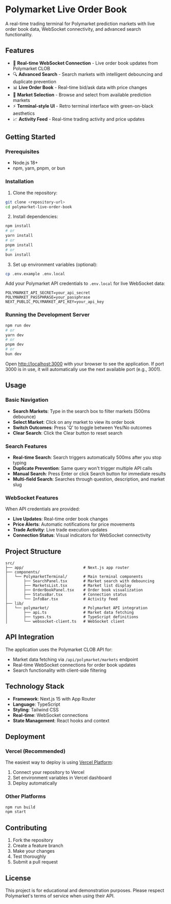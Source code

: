 # Polymarket Live Order Book

A real-time trading terminal for Polymarket prediction markets with live order book data, WebSocket connectivity, and advanced search functionality.

## Features

- 🔄 **Real-time WebSocket Connection** - Live order book updates from Polymarket CLOB
- 🔍 **Advanced Search** - Search markets with intelligent debouncing and duplicate prevention
- 📊 **Live Order Book** - Real-time bid/ask data with price changes
- 🎯 **Market Selection** - Browse and select from available prediction markets
- ⚡ **Terminal-style UI** - Retro terminal interface with green-on-black aesthetics
- 📈 **Activity Feed** - Real-time trading activity and price updates

## Getting Started

### Prerequisites

- Node.js 18+
- npm, yarn, pnpm, or bun

### Installation

1. Clone the repository:
```bash
git clone <repository-url>
cd polymarket-live-order-book
```

2. Install dependencies:
```bash
npm install
# or
yarn install
# or
pnpm install
# or
bun install
```

3. Set up environment variables (optional):
```bash
cp .env.example .env.local
```

Add your Polymarket API credentials to `.env.local` for live WebSocket data:
```
POLYMARKET_API_SECRET=your_api_secret
POLYMARKET_PASSPHRASE=your_passphrase
NEXT_PUBLIC_POLYMARKET_API_KEY=your_api_key
```

### Running the Development Server

```bash
npm run dev
# or
yarn dev
# or
pnpm dev
# or
bun dev
```

Open [http://localhost:3000](http://localhost:3000) with your browser to see the application. If port 3000 is in use, it will automatically use the next available port (e.g., 3001).

## Usage

### Basic Navigation

- **Search Markets**: Type in the search box to filter markets (500ms debounce)
- **Select Market**: Click on any market to view its order book
- **Switch Outcomes**: Press 'Q' to toggle between Yes/No outcomes
- **Clear Search**: Click the Clear button to reset search

### Search Features

- **Real-time Search**: Search triggers automatically 500ms after you stop typing
- **Duplicate Prevention**: Same query won't trigger multiple API calls
- **Manual Search**: Press Enter or click Search button for immediate results
- **Multi-field Search**: Searches through question, description, and market slug

### WebSocket Features

When API credentials are provided:
- **Live Updates**: Real-time order book changes
- **Price Alerts**: Automatic notifications for price movements
- **Trade Activity**: Live trade execution updates
- **Connection Status**: Visual indicators for WebSocket connectivity

## Project Structure

```
src/
├── app/                          # Next.js app router
├── components/
│   └── PolymarketTerminal/       # Main terminal components
│       ├── SearchPanel.tsx       # Market search with debouncing
│       ├── MarketsList.tsx       # Market list display
│       ├── OrderBookPanel.tsx    # Order book visualization
│       ├── StatusBar.tsx         # Connection status
│       └── InfoBar.tsx           # Activity feed
├── lib/
│   └── polymarket/               # Polymarket API integration
│       ├── api.ts                # Market data fetching
│       ├── types.ts              # TypeScript definitions
│       └── websocket-client.ts   # WebSocket client
```

## API Integration

The application uses the Polymarket CLOB API for:
- Market data fetching via `/api/polymarket/markets` endpoint
- Real-time WebSocket connections for order book updates
- Search functionality with client-side filtering

## Technology Stack

- **Framework**: Next.js 15 with App Router
- **Language**: TypeScript
- **Styling**: Tailwind CSS
- **Real-time**: WebSocket connections
- **State Management**: React hooks and context

## Deployment

### Vercel (Recommended)

The easiest way to deploy is using [Vercel Platform](https://vercel.com/new?utm_medium=default-template&filter=next.js&utm_source=create-next-app&utm_campaign=create-next-app-readme):

1. Connect your repository to Vercel
2. Set environment variables in Vercel dashboard
3. Deploy automatically

### Other Platforms

```bash
npm run build
npm start
```

## Contributing

1. Fork the repository
2. Create a feature branch
3. Make your changes
4. Test thoroughly
5. Submit a pull request

## License

This project is for educational and demonstration purposes. Please respect Polymarket's terms of service when using their API.